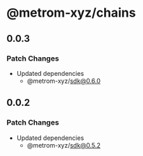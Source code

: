 # @metrom-xyz/chains

## 0.0.3

### Patch Changes

- Updated dependencies
  - @metrom-xyz/sdk@0.6.0

## 0.0.2

### Patch Changes

- Updated dependencies
  - @metrom-xyz/sdk@0.5.2
